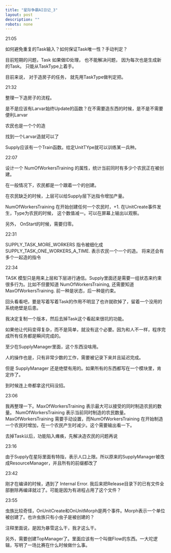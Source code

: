 ```yaml
---
title: "星际争霸AI日记_3"
layout: post
description: ""
robots: none
---
```


21:05

如何避免重复的Task输入？如何保证Task唯一性？手动判定？

目前短期的问题，Task 如果做ID处理， 也不能解决问题， 因为每次也是生成新的Task。
只能从TaskType上着手。

目前来说， 对于造房子的任务， 就先用TaskType做判定把。

21:32

整理一下造房子的流程。

是不是应该有Larvar始终Update的函数？在不需要造东西的时候，是不是不需要便利Larvar

农民也是一个个的造

找到一个Larvar造就可以了

Supply应该有一个Train函数。给定UnitTYpe就可以训练某一兵种。

22:07

设计一个 NumOfWorkersTraining 的属性，统计当前同时有多少个农民正在被创建。

在一般情况下，农民都是一个跟着一个的创建。

在农民缺乏的时候，上层可以给Supply层下达指令增加产量。

NumOfWorkersTraining 在开始创建任何一个农民时，+1. 在UnitCreate事件发生，Type为农民的时候，
这个数值减一。可以在屏幕上输出以观察。

另外， OnStart的时候，需要归零。

22:31

SUPPLY_TASK_MORE_WORKERS 指令被细化成 SUPPLY_TASK_ONE_WORKERS_A_TIME. 表示农民一个一个的造。
将来还会有多个一起造的指令

22:34

TASK 模型只是用来上层和下层进行通信。Supply里面还是需要一组状态来约束很多行为。比如不但要知道 NumOfWorkersTraining,
还需要知道 MaxOfWorkersTraining. 前一种是状态，后一种是约束。

回头看看吧，要是写着写着Task的作用不明显了也许就砍掉了，留着一个没用的系统绝壁是后患。

我决定复制一个版本，然后去掉Task这个看起来很坑的功能。

如果他让代码变得复杂，而不是简单，就没有这个必要。因为和人不一样，程序完成所有任务都是瞬间完成的。

至少在SupplyManager里面，这个东西没啥用。

人的操作也是，只有非常少数的工作，需要被记录下来并且延迟完成。

但是 SupplyManager 还是绝壁有用的。如果所有的东西都写在一个模块里，肯定炸了。

到时候连上帝都拿这代码没招。

23:06 

我再整理一下。MaxOfWorkersTraining 表示最大可以接受的同时制造农民的数量。 NumOfWorkersTraining 表示当前同时制造的农民数量。
MaxOfWorkersTraining 需要手动设置，而NumOfWorkersTraining 在开始制造一个农民时增加，在一个农民产生时减少。这个需要输出看一下。

去掉Task以后，功能陷入瘫痪，先解决造农民的问题再说

23:16

由于Supply在星际里面有特指，表示人口上限。所以原来的SupplyManager被改成ResourceManager，并且所有的前缀都改了

23:42

刚才在编译的时候，遇到了 Internal Error. 我后来把Release目录下的已有文件全部删除再编译就过了。可能是因为有进程占用了这个文件？

23:55

虫族比较奇怪，OnUnitCreate和OnUnitMorph是两个事件。Morph表示一个单位被创建了。也许虫族只有小虫子是被创建的？

注释里面说，是因为暴雪这么干，我才这么干。

另外，需要创建TopManager了。里面应该有一个叫做Flow的东西。一大坨逻辑，写明了一场比赛在什么时候做什么事。